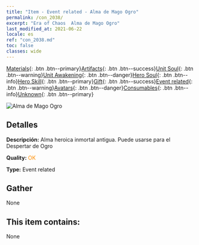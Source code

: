 ```yaml
---
title: "Item - Event related - Alma de Mago Ogro"
permalink: /con_2038/
excerpt: "Era of Chaos  Alma de Mago Ogro"
last_modified_at: 2021-06-22
locale: es
ref: "con_2038.md"
toc: false
classes: wide
---
```

 [Materials](/ItemsES/){: .btn .btn--primary}[Artifacts](/ItemsES/Artifacts/){: .btn .btn--success}[Unit Soul](/ItemsES/UnitSoul/){: .btn .btn--warning}[Unit Awakening](/ItemsES/UnitAwakening/){: .btn .btn--danger}[Hero Soul](/ItemsES/HeroSoul/){: .btn .btn--info}[Hero Skill](/ItemsES/HeroSkill/){: .btn .btn--primary}[Gift](/ItemsES/Gift/){: .btn .btn--success}[Event related](/ItemsES/Events/){: .btn .btn--warning}[Avatars](/ItemsES/Avatars/){: .btn .btn--danger}[Consumables](/ItemsES/Consumables/){: .btn .btn--info}[Unknown](/ItemsES/Unknown/){: .btn .btn--primary}

 ![Alma de Mago Ogro](/images/t/juexing_404.png)

## Detalles
 **Descripción:** Alma heroica inmortal antigua. Puede usarse para el Despertar de Ogro

 **Quality:** <span style="color: #FF8C00">OK</span>

 **Type:** Event related

## Gather

  None

## This item contains:

  None

